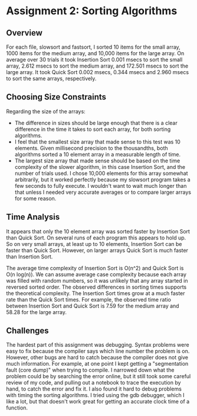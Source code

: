 # Assignment 2: Sorting Algorithms
## Overview
For each file, slowsort and fastsort, I sorted 10 items for the small array, 1000 items for the medium array, and 10,000 items for the large array. On average over 30 trials it took Insertion Sort 0.001 msecs to sort the small array, 2.612 msecs to sort the medium array, and 172.501 msecs to sort the large array. It took Quick Sort 0.002 msecs, 0.344 msecs and 2.960 msecs to sort the same arrays, respectively.

## Choosing Size Constraints
Regarding the size of the arrays:
* The difference in sizes should be large enough that there is a clear difference in the time it takes to sort each array, for both sorting algorithms.
* I feel that the smallest size array that made sense to this test was 10 elements. Given millisecond precision to the thousandths, both algorithms sorted a 10 element array in a measurable length of time.
* The largest size array that made sense should be based on the time complexity of the slower algorithm, in this case Insertion Sort, and the number of trials used. I chose 10,000 elements for this array somewhat arbitrarily, but it worked perfectly because my slowsort program takes a few seconds to fully execute. I wouldn't want to wait much longer than that unless I needed very accurate averages or to compare larger arrays for some reason.

## Time Analysis
It appears that only the 10 element array was sorted faster by Insertion Sort than Quick Sort. On several runs of each program this appears to hold up. So on very small arrays, at least up to 10 elements, Insertion Sort can be faster than Quick Sort. However, on larger arrays Quick Sort is much faster than Insertion Sort.

The average time complexity of Insertion Sort is O(n^2) and Quick Sort is O(n log(n)). We can assume average case complexity because each array was filled with random numbers, so it was unlikely that any array started in reversed sorted order. The observed differences in sorting times supports the theoretical complexity. The Insertion Sort times grow at a much faster rate than the Quick Sort times. For example, the observed time ratio between Insertion Sort and Quick Sort is 7.59 for the medium array and 58.28 for the large array.

## Challenges
The hardest part of this assignment was debugging. Syntax problems were easy to fix because the compiler says which line number the problem is on. However, other bugs are hard to catch because the compiler does not give much information. For example, at one point I kept getting a "segmentation fault (core dump)" when trying to compile. I narrowed down what the problem could be by searching the error online, but it still took some careful review of my code, and pulling out a notebook to trace the execution by hand, to catch the error and fix it. I also found it hard to debug problems with timing the sorting algorithms. I tried using the gdb debugger, which I like a lot, but that doesn't work great for getting an accurate clock time of a function.
